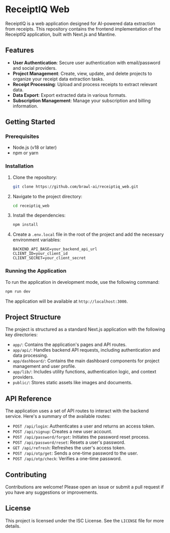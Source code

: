 # ReceiptIQ Web

ReceiptIQ is a web application designed for AI-powered data extraction from receipts. This repository contains the frontend implementation of the ReceiptIQ application, built with Next.js and Mantine.

## Features

- **User Authentication**: Secure user authentication with email/password and social providers.
- **Project Management**: Create, view, update, and delete projects to organize your receipt data extraction tasks.
- **Receipt Processing**: Upload and process receipts to extract relevant data.
- **Data Export**: Export extracted data in various formats.
- **Subscription Management**: Manage your subscription and billing information.

## Getting Started

### Prerequisites

- Node.js (v18 or later)
- npm or yarn

### Installation

1.  Clone the repository:

    ```bash
    git clone https://github.com/brawl-ai/receiptiq_web.git
    ```

2.  Navigate to the project directory:

    ```bash
    cd receiptiq_web
    ```

3.  Install the dependencies:

    ```bash
    npm install
    ```

4.  Create a `.env.local` file in the root of the project and add the necessary environment variables:

    ```
    BACKEND_API_BASE=your_backend_api_url
    CLIENT_ID=your_client_id
    CLIENT_SECRET=your_client_secret
    ```

### Running the Application

To run the application in development mode, use the following command:

```bash
npm run dev
```

The application will be available at `http://localhost:3000`.

## Project Structure

The project is structured as a standard Next.js application with the following key directories:

- `app/`: Contains the application's pages and API routes.
- `app/api/`: Handles backend API requests, including authentication and data processing.
- `app/dashboard/`: Contains the main dashboard components for project management and user profile.
- `app/lib/`: Includes utility functions, authentication logic, and context providers.
- `public/`: Stores static assets like images and documents.

## API Reference

The application uses a set of API routes to interact with the backend service. Here's a summary of the available routes:

- `POST /api/login`: Authenticates a user and returns an access token.
- `POST /api/signup`: Creates a new user account.
- `POST /api/password/forgot`: Initiates the password reset process.
- `POST /api/password/reset`: Resets a user's password.
- `GET /api/refresh`: Refreshes the user's access token.
- `POST /api/otp/get`: Sends a one-time password to the user.
- `POST /api/otp/check`: Verifies a one-time password.

## Contributing

Contributions are welcome! Please open an issue or submit a pull request if you have any suggestions or improvements.

## License

This project is licensed under the ISC License. See the `LICENSE` file for more details.
